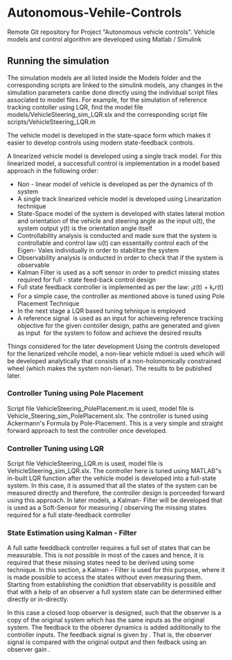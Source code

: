 # Autonomous-Vehile-Controls
Remote Git repository for Project "Autonomous vehicle controls". 
Vehicle models and control algorithm are developed using Matlab / Simulink

<h2>Running the simulation</h2>
<p>
  The simulation models are all listed inside the Models folder and the corresponding scripts are linked to the simulink models, any changes in the simulation parameters canbe done directly using the individual script files associated to model files. For example, for the simulation of reference tracking contoller using LQR, find the model file models/VehicleSteering_sim_LQR.slx and the corresponding script file scripts/VehicleSteering_LQR.m
</p>

The vehicle model is developed in the state-space form which makes it easier to develop controls using modern state-feedback controls.

A linearized vehicle model is developed using a single track model. For this linearized model, a successfull control is implementation in a model based approach in the following order:

<ul>
  <li>Non - linear model of vehicle is developed as per the dynamics of th system</li>
  <li>A single track linearized vehicle model is developed using Linearization technique</li>
  <li>State-Space model of the system is developed with states lateral motion and orientation of the vehicle and steering angle as the input u(t), the system output y(t) is the orientation angle itself</li>
  <li>Controllability analysis is conducted and made sure that the system is controllable and control law u(t) can essentailly control each of the Eigen- Vales individually in order to stabilitze the system</li>
  <li>Observability analysis is onducted in order to check that if the system is observable</li>
  <li>Kalman Filter is used as a soft sensor in order to predict missing states required for full - state feed-back control design</li>
  <li>Full state feedback controller is implemented as per the law:  <MATH>u(t) = -Kx(t) - K<sub>I</sub>z(t) + k<sub>r</sub>r(t)</MATH>
  <li>For a simple case, the controller as mentioned above is tuned using Pole Placement Technique</li>
  <li>In the next stage a LQR based tuning tehnique is employed</li>
  <li>A reference signal <MATH>r(t)</MATH> is used as an input for achieveing reference tracking objective for the given contoller design, paths are generated and given as input <MATH>r(t)</MATH> for the system to follow and achieve the desired results </li>
</ul>

<bl>Things considered for the later development</bl>
Using the controls developed for the lienarized vehcile model, a non-liear vehicle mdoel is used whcih will be developed analytically that consists of a non-holonomically constrained wheel (which makes the system non-lienar). The results to be pubished later.

<h3>Controller Tuning using Pole Placement</h3>

Script file VehicleSteering_PolePlacement.m is used, model file is Vehicle_Steering_sim_PolePlacement.slx. The controller is tuned using Ackermann's Formula by Pole-Placement. This is a very simple and straight forward approach to test the controller once developed.

<h3>Controller Tuning using LQR</h3>

Script file VehicleSteering_LQR.m is used, model file is VehicleSteering_sim_LQR.slx. The controller here is tuned using MATLAB"s in-built LQR function after the vehicle model is developed into a full-state system. In this case, it is assumed that all the states of the system can be measured directly and therefore, the controller design is porceeded forward using this approach. In later models, a Kalman- Filter will be developed that is used as a Soft-Sensor for measuring / observing the missing states required for a full state-feedback controller

<h3>State Estimation using Kalman - Filter</h3>
<p>
  A full satte feeddback controller requires a full set of states that can be measurable. This is not possible in most of the cases and hence, it is required that these missing states need to be derived using some technique. In this section, a Kalman - Filter is used for this purpose, where it is made possible to access the states without even measuring them. Starting from establishing the conidtion that observability is possible and that with a help of an observer a full system state can be determined either directly or in-directly.
</p>

<p>
  In this case a closed loop observer is designed, such that the observer is a copy of the original system which has the same inputs as the original system. The feedback to the obserer dynamics is added additionally to the controller inputs. The feedback signal is given by <MATH>L(y - y&#770)</MATH>. That is, the observer signal is compared with the original output and then fedback using an observer gain <MATH>L</MATH>.
</p>
